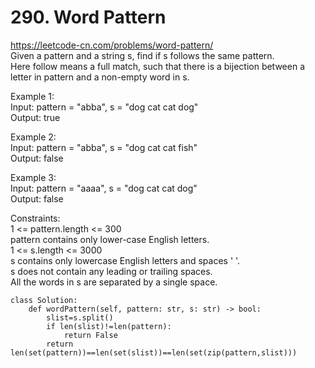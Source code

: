 # 290. Word Pattern
https://leetcode-cn.com/problems/word-pattern/  
Given a pattern and a string s, find if s follows the same pattern.   
Here follow means a full match, such that there is a bijection between a letter in pattern and a non-empty word in s.  

Example 1:   
Input: pattern = "abba", s = "dog cat cat dog"  
Output: true  

Example 2:  
Input: pattern = "abba", s = "dog cat cat fish"  
Output: false

Example 3:  
Input: pattern = "aaaa", s = "dog cat cat dog"  
Output: false  

Constraints:  
1 <= pattern.length <= 300  
pattern contains only lower-case English letters.  
1 <= s.length <= 3000  
s contains only lowercase English letters and spaces ' '.  
s does not contain any leading or trailing spaces.  
All the words in s are separated by a single space.  

``` python3
class Solution:
    def wordPattern(self, pattern: str, s: str) -> bool:
        slist=s.split()
        if len(slist)!=len(pattern):
            return False
        return len(set(pattern))==len(set(slist))==len(set(zip(pattern,slist)))
```
